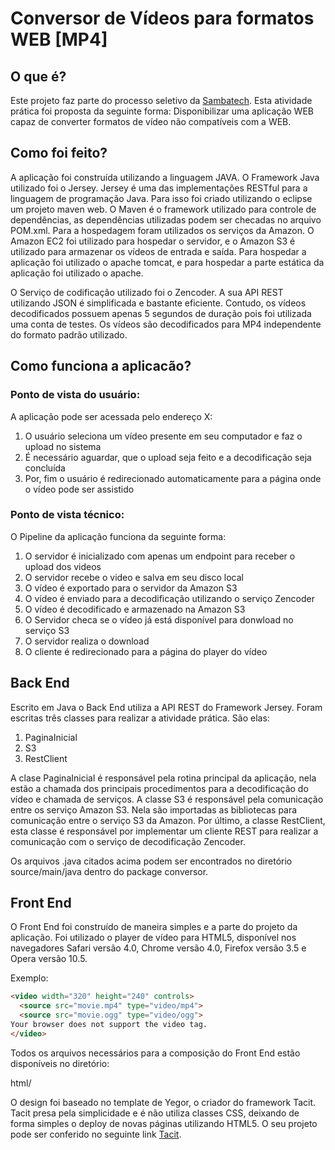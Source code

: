 # Conversor de Vídeos para formatos WEB [MP4]

## O que é?

Este projeto faz parte do processo seletivo da [Sambatech](https://sambatech.com). Esta atividade prática foi proposta da seguinte forma: Disponibilizar uma aplicação WEB capaz de converter formatos de vídeo não compatíveis com a WEB. 

## Como foi feito?

A aplicação foi construída utilizando a linguagem JAVA. O Framework Java utilizado foi o Jersey. Jersey é uma das implementações RESTful para a linguagem de programação Java. Para isso foi criado utilizando o eclipse um projeto maven web. O Maven é o framework utilizado para controle de dependências, as dependências utilizadas podem ser checadas no arquivo POM.xml. Para a hospedagem foram utilizados os serviços da Amazon. O Amazon EC2 foi utilizado para hospedar o servidor, e o Amazon S3 é utilizado para armazenar os vídeos de entrada e saída. Para hospedar a aplicação foi utilizado o apache tomcat, e para hospedar a parte estática da aplicação foi utilizado o apache. 

O Serviço de codificação utilizado foi o Zencoder. A sua API REST utilizando JSON é simplificada e bastante eficiente. Contudo, os vídeos decodificados possuem apenas 5 segundos de duração pois foi utilizada uma conta de testes. Os vídeos são decodificados para MP4 independente do formato padrão utilizado. 


## Como funciona a aplicacão?

### Ponto de vista do usuário:

A aplicação pode ser acessada pelo endereço X:

1. O usuário seleciona um vídeo presente em seu computador e faz o upload no sistema
2. É necessário aguardar, que o upload seja feito e a decodificação seja concluída
3. Por, fim o usuário é redirecionado automaticamente para a página onde o vídeo pode ser assistido

### Ponto de vista técnico:

O Pipeline da aplicação funciona da seguinte forma:

1. O servidor é inicializado com apenas um endpoint para receber o upload dos videos
2. O servidor recebe o video e salva em seu disco local
3. O vídeo é exportado para o servidor da Amazon S3
4. O vídeo é enviado para a decodificação utilizando o serviço Zencoder
5. O vídeo é decodificado e armazenado na Amazon S3
6. O Servidor checa se o vídeo já está disponível para donwload no serviço S3
7. O servidor realiza o download
8. O cliente é redirecionado para a página do player do vídeo


## Back End

Escrito em Java o Back End utiliza a API REST do Framework Jersey. Foram escritas três classes para realizar a atividade prática. São elas:

1. PaginaInicial
2. S3
3. RestClient

A clase PaginaInicial é responsável pela rotina principal da aplicação, nela estão a chamada dos principais procedimentos para a decodificação do vídeo e chamada de serviços. A classe S3 é responsável pela comunicação entre os serviço Amazon S3. Nela são importadas as bibliotecas para comunicação entre o serviço S3 da Amazon. Por último, a classe RestClient, esta classe é responsável por implementar um cliente REST para realizar a comunicação com o serviço de decodificação Zencoder. 

Os arquivos .java citados acima podem ser encontrados no diretório source/main/java dentro do package conversor.


## Front End

O Front End foi construído de maneira simples e a parte do projeto da aplicação. Foi utilizado o player de vídeo para HTML5, disponível nos navegadores Safari versão 4.0, Chrome versão 4.0, Firefox versão 3.5 e Opera versão 10.5. 

Exemplo:

```html
<video width="320" height="240" controls>
  <source src="movie.mp4" type="video/mp4">
  <source src="movie.ogg" type="video/ogg">
Your browser does not support the video tag.
</video>
```

Todos os arquivos necessários para a composição do Front End estão disponíveis no diretório:

html/

O design foi baseado no template de Yegor, o criador do framework Tacit. Tacit presa pela simplicidade e é não utiliza classes CSS, deixando de forma simples o deploy de novas páginas utilizando HTML5. O seu projeto pode ser conferido no seguinte link [Tacit](https://github.com/yegor256/tacit).



